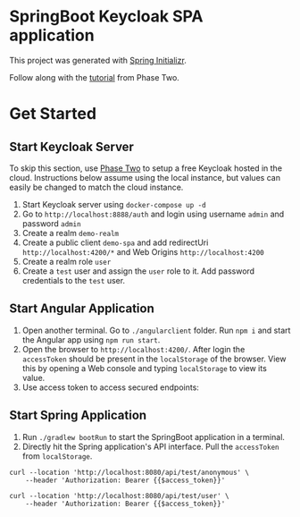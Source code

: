 # SpringBoot Keycloak SPA application

This project was generated with [Spring Initializr](https://start.spring.io/).

Follow along with the [tutorial](https://phasetwo.io/blog/secure-spring-boot/) from Phase Two.

# Get Started

## Start Keycloak Server

To skip this section, use [Phase Two](https://phasetwo.io/dashboard/) to setup a free Keycloak hosted in the cloud. Instructions below assume using the local instance, but values can easily be changed to match the cloud instance.

1. Start Keycloak server using `docker-compose up -d`
1. Go to `http://localhost:8888/auth` and login using username `admin` and password `admin`
1. Create a realm `demo-realm`
1. Create a public client `demo-spa` and add redirectUri `http://localhost:4200/*` and Web Origins `http://localhost:4200`
1. Create a realm role `user`
1. Create a `test` user and assign the `user` role to it. Add password credentials to the `test` user.

## Start Angular Application

1. Open another terminal. Go to `./angularclient` folder. Run `npm i` and start the Angular app using `npm run start`.
1. Open the browser to `http://localhost:4200/`. After login the `accessToken` should be present in the `localStorage` of the browser. View this by opening a Web console and typing `localStorage` to view its value.
1. Use access token to access secured endpoints:

## Start Spring Application

1. Run `./gradlew bootRun` to start the SpringBoot application in a terminal.
1. Directly hit the Spring application's API interface. Pull the `accessToken` from `localStorage`.

```
curl --location 'http://localhost:8080/api/test/anonymous' \
    --header 'Authorization: Bearer {{$access_token}}'
```

```
curl --location 'http://localhost:8080/api/test/user' \
    --header 'Authorization: Bearer {{$access_token}}'
```
